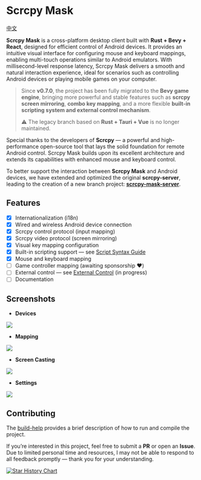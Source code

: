 # Scrcpy Mask

[中文](./README-zh.md)

**Scrcpy Mask** is a cross-platform desktop client built with **Rust + Bevy + React**, designed for efficient control of Android devices.
It provides an intuitive visual interface for configuring mouse and keyboard mappings, enabling multi-touch operations similar to Android emulators.
With millisecond-level response latency, Scrcpy Mask delivers a smooth and natural interaction experience, ideal for scenarios such as controlling Android devices or playing mobile games on your computer.

> Since **v0.7.0**, the project has been fully migrated to the **Bevy game engine**, bringing more powerful and stable features such as **scrcpy screen mirroring**, **combo key mapping**, and a more flexible **built-in scripting system and external control mechanism**.
>
> ⚠️ The legacy branch based on **Rust + Tauri + Vue** is no longer maintained.

Special thanks to the developers of **Scrcpy** — a powerful and high-performance open-source tool that lays the solid foundation for remote Android control.
Scrcpy Mask builds upon its excellent architecture and extends its capabilities with enhanced mouse and keyboard control.

To better support the interaction between **Scrcpy Mask** and Android devices, we have extended and optimized the original **scrcpy-server**, leading to the creation of a new branch project: [**scrcpy-mask-server**](https://github.com/AkiChase/scrcpy-mask-server).

## Features

* [x] Internationalization (i18n)
* [x] Wired and wireless Android device connection
* [x] Scrcpy control protocol (input mapping)
* [x] Scrcpy video protocol (screen mirroring)
* [x] Visual key mapping configuration
* [x] Built-in scripting support — see [Script Syntax Guide](./scripts-help.md)
* [x] Mouse and keyboard mapping
* [ ] Game controller mapping (awaiting sponsorship ❤️)
* [ ] External control — see [External Control](https://github.com/AkiChase/scrcpy-mask-external-control) (in progress)
* [ ] Documentation

## Screenshots

* **Devices**

![](https://pic1.imgdb.cn/item/68e79a25c5157e1a885fb7e9.png)

* **Mapping**

![](https://pic1.imgdb.cn/item/68e79a27c5157e1a885fb7ec.png)

* **Screen Casting**

![](https://pic1.imgdb.cn/item/68e79a27c5157e1a885fb7ed.png)

* **Settings**

![](https://pic1.imgdb.cn/item/68e79a25c5157e1a885fb7e8.png)

## Contributing

The [build-help](./build-help.md) provides a brief description of how to run and compile the project.

If you’re interested in this project, feel free to submit a **PR** or open an **Issue**.
Due to limited personal time and resources, I may not be able to respond to all feedback promptly — thank you for your understanding.

[![Star History Chart](https://api.star-history.com/svg?repos=AkiChase/scrcpy-mask\&type=Date)](https://star-history.com/#AkiChase/scrcpy-mask&Date)
